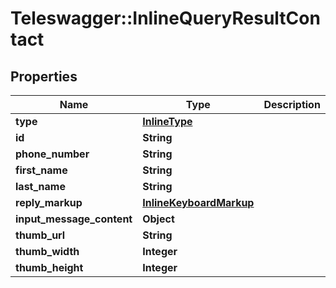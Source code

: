# Teleswagger::InlineQueryResultContact

## Properties
Name | Type | Description | Notes
------------ | ------------- | ------------- | -------------
**type** | [**InlineType**](InlineType.md) |  | 
**id** | **String** |  | 
**phone_number** | **String** |  | 
**first_name** | **String** |  | 
**last_name** | **String** |  | [optional] 
**reply_markup** | [**InlineKeyboardMarkup**](InlineKeyboardMarkup.md) |  | [optional] 
**input_message_content** | **Object** |  | [optional] 
**thumb_url** | **String** |  | [optional] 
**thumb_width** | **Integer** |  | [optional] 
**thumb_height** | **Integer** |  | [optional] 


